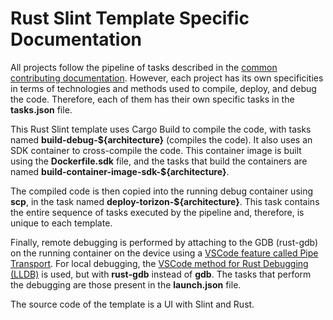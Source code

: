 # Rust Slint Template Specific Documentation

All projects follow the pipeline of tasks described in the [common contributing documentation](https://github.com/toradex/vscode-torizon-templates/blob/bookworm/CONTRIBUTING.md#contributing-templates). However, each project has its own specificities in terms of technologies and methods used to compile, deploy, and debug the code. Therefore, each of them has their own specific tasks in the **tasks.json** file.

This Rust Slint template uses Cargo Build to compile the code, with tasks named **build-debug-\${architecture}** (compiles the code). It also uses an SDK container to cross-compile the code. This container image is built using the **Dockerfile.sdk** file, and the tasks that build the containers are named **build-container-image-sdk-\${architecture}**.

The compiled code is then copied into the running debug container using **scp**, in the task named **deploy-torizon-\${architecture}**. This task contains the entire sequence of tasks executed by the pipeline and, therefore, is unique to each template.

Finally, remote debugging is performed by attaching to the GDB (rust-gdb) on the running container on the device using a [VSCode feature called Pipe Transport](https://code.visualstudio.com/docs/cpp/pipe-transport). For local debugging, the [VSCode method for Rust Debugging (LLDB)](https://code.visualstudio.com/docs/cpp/launch-json-reference) is used, but with **rust-gdb** instead of **gdb**. The tasks that perform the debugging are those present in the **launch.json** file.

The source code of the template is a UI with Slint and Rust.